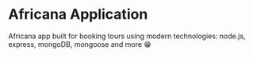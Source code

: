 # Africana Application

Africana app built for booking tours using modern technologies: node.js, express, mongoDB, mongoose and more 😁
